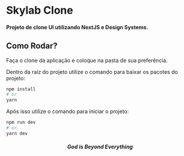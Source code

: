 # Skylab Clone

#### Projeto de clone UI utilizando NextJS e Design Systems.

## Como Rodar?

Faça o clone da aplicação e coloque na pasta de sua preferência.

Dentro da raiz do projeto utilize o comando para baixar os pacotes do projeto:

```bash
npm install
# or
yarn
```

Após isso utilize o comando para iniciar o projeto:

```bash
npm run dev
# or
yarn dev
```


<h4 align="center">
	<i>God is Beyond Everything</i>
</h4>
